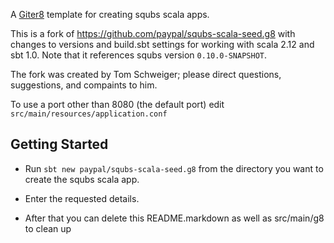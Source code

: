 A [Giter8][g8] template for creating squbs scala apps.

[g8]: http://www.foundweekends.org/giter8/

This is a fork of https://github.com/paypal/squbs-scala-seed.g8 with changes to versions and build.sbt settings for working with scala 2.12 and sbt 1.0.  Note that it references squbs version `0.10.0-SNAPSHOT`.

The fork was created by Tom Schweiger; please direct questions, suggestions, and compaints to him.

To use a port other than 8080 (the default port) edit `src/main/resources/application.conf` 

Getting Started
---------------

* Run `sbt new paypal/squbs-scala-seed.g8` from the directory you want to create the squbs scala app.

* Enter the requested details.

* After that you can delete this README.markdown as well as src/main/g8 to clean up